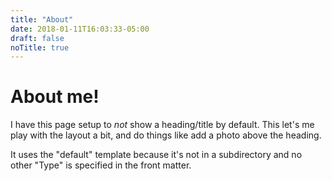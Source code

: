 ```yaml
---
title: "About"
date: 2018-01-11T16:03:33-05:00
draft: false
noTitle: true
---
```


<h1>About me!</h1>

I have this page setup to *not* show a heading/title by default. This let's me play with the layout a bit, and do things like add a photo above the heading.

It uses the "default" template because it's not in a subdirectory and no other "Type" is specified in the front matter.